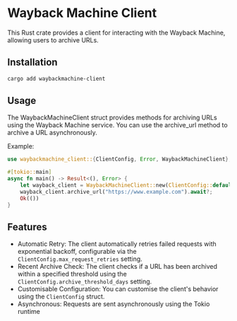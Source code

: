 # Wayback Machine Client

This Rust crate provides a client for interacting with the Wayback Machine, allowing users to archive URLs.

## Installation

```bash
cargo add waybackmachine-client
```

## Usage

The WaybackMachineClient struct provides methods for archiving URLs using the Wayback Machine service. You can use the archive\_url method to archive a URL asynchronously.

Example:

```rust
use waybackmachine_client::{ClientConfig, Error, WaybackMachineClient};

#[tokio::main]
async fn main() -> Result<(), Error> {
    let wayback_client = WaybackMachineClient::new(ClientConfig::default());
    wayback_client.archive_url("https://www.example.com").await?;
    Ok(())
}
```

## Features

- Automatic Retry: The client automatically retries failed requests with exponential backoff, configurable via the `ClientConfig.max_request_retries` setting.
- Recent Archive Check: The client checks if a URL has been archived within a specified threshold using the `ClientConfig.archive_threshold_days` setting.
- Customisable Configuration: You can customise the client's behavior using the `ClientConfig` struct.
- Asynchronous: Requests are sent asynchronously using the Tokio runtime

